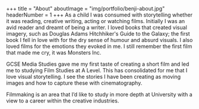 +++
title = "About"
aboutImage = "img/portfolio/benji-about.jpg"
headerNumber = 1
+++
As a child I was consumed with storytelling whether it was reading, creative writing, acting or watching films. Initially I was an avid reader and dreamt of being a writer. I loved books that created visual imagery, such as Douglas Adams Hitchhiker's Guide to the Galaxy; the first book I fell in love with for the dry sense of humour and absurd visuals. I also loved films for the emotions they evoked in me. I still remember the first film that made me cry, it was Monsters Inc. 

GCSE Media Studies gave me my first taste of creating a short film and led me to studying Film Studies at A Level. This has consolidated for me that I love visual storytelling. I see the stories I have been creating as moving images and how to capture these with cinematography.

Filmmaking is an area that I’d like to study in more depth at University with a view to a career within the creative industries.